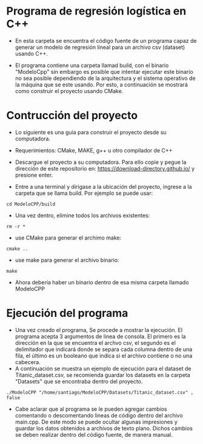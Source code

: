 # **Programa de regresión logística en C++**

* En esta carpeta se encuentra el código fuente de un programa capaz de generar un modelo de regresión lineal para un archivo csv (dataset) usando C++.

* El programa contiene una carpeta llamad build, con el binario "ModeloCpp" sin embargo es posible que intentar ejecutar este binario no sea posible dependiendo
de la arquitectura y el sistema operativo de la máquina que se este usando. Por esto, a continuación se mostrará como construir el proyecto usando CMake.

# **Contrucción del proyecto**

* Lo siguiente es una guía para construir el proyecto desde su computadora.

* Requerimientos: CMake, MAKE, g++ u otro compilador de C++

* Descargue el proyecto a su computadora. Para ello copie y pegue la dirección de este repositorio en: https://download-directory.github.io/ y presione enter.

* Entre a una terminal y dirigase a la ubicación del proyecto, ingrese a la carpeta que se llama build. Por ejemplo se puede usar:

```
cd ModeloCPP/build
```

* Una vez dentro, elimine todos los archivos existentes:

```
rm -r *
```

* use CMake para generar el archimo make:

```
cmake ..
```
* use make para generar el archivo binario:

```
make
```
* Ahora debería haber un binario dentro de esa misma carpeta llamado ModeloCPP

# **Ejecución del programa**

* Una vez creado el programa, Se procede a mostrar la ejecución. El programa acepta 3 argumentos de linea de consola. El primero es la dirección en la que se encuentra el archvo csv, el segundo es el delimitador que indicará donde se separa cada columna dentro de una fila, el último es un booleano que indica si el archivo contiene o no una cabecera.
* A continuación se muestra un ejemplo de ejecución para el dataset de Titanic_dataset.csv, se recomienda guardar los datasets en la carpeta "Datasets" que se encontraba dentro del proyecto.
```
./ModeloCPP "/home/santiago/ModeloCPP/Datasets/Titanic_dataset.csv" , false
```

* Cabe aclarar que al programa se le pueden agregar cambios comentando o descomentando lineas de código dentro del archivo main.cpp. De este modo se puede ocultar algunas impresiones y guardar los datos obtenidos a archivos de texto plano. Dichos cambios se deben realizar dentro del código fuente, de manera manual.
